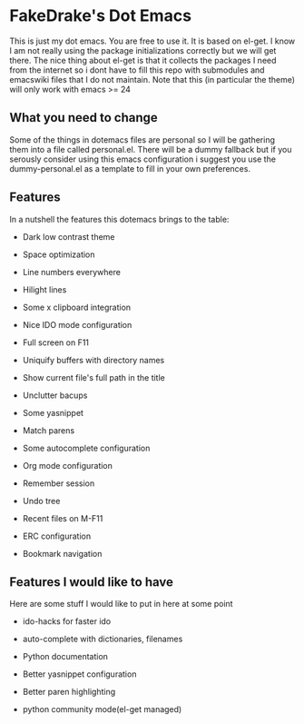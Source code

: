 # FakeDrake's Dot Emacs #

This is just my dot emacs. You are free to use it. It is based on el-get. I know I am not really using the package initializations correctly but we will get there. The nice thing about el-get is that it collects the packages I need from the internet so i dont have to fill this repo with submodules and emacswiki files that I do not maintain. Note that this (in particular the theme) will only work with emacs >= 24

## What you need to change ##

Some of the things in dotemacs files are personal so I will be gathering them into a file called personal.el. There will be a dummy fallback but if you serously consider using this emacs configuration i suggest you use the dummy-personal.el as a template to fill in your own preferences.

## Features ##

In a nutshell the features this dotemacs brings to the table:

* Dark low contrast theme

* Space optimization

* Line numbers everywhere

* Hilight lines

* Some x clipboard  integration

* Nice IDO mode configuration

* Full screen on F11

* Uniquify buffers with directory names

* Show current file's full path in the title

* Unclutter bacups

* Some yasnippet

* Match parens

* Some autocomplete configuration

* Org mode configuration

* Remember session

* Undo tree

* Recent files on M-F11

* ERC configuration

* Bookmark navigation

## Features I would like to have ##

Here are some stuff I would like to put in here at some point

* ido-hacks for faster ido

* auto-complete with dictionaries, filenames

* Python documentation

* Better yasnippet configuration

* Better paren highlighting

* python community mode(el-get managed)
